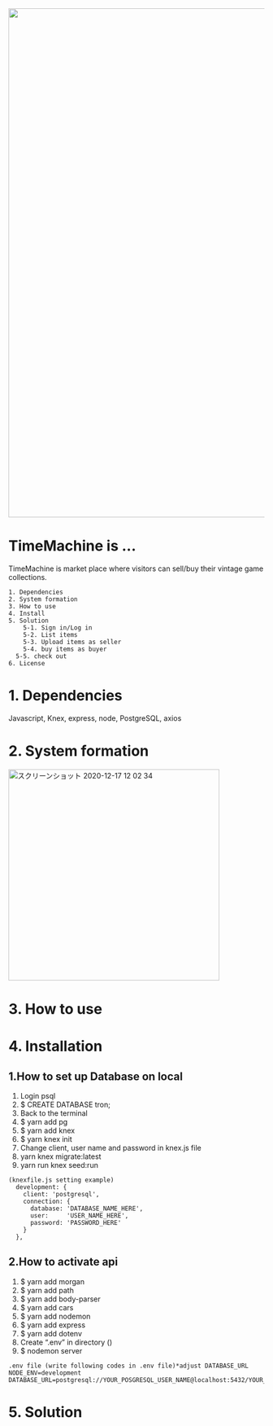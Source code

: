 <div align="center">
 <img src ="https://user-images.githubusercontent.com/66049678/102437824-7f31b680-405e-11eb-8651-8305c48d4878.png" width="1000">
 </div>

# TimeMachine is ... #
TimeMachine is market place where visitors can sell/buy their vintage game collections.

```
1. Dependencies
2. System formation
3. How to use
4. Install
5. Solution
	5-1. Sign in/Log in
	5-2. List items
	5-3. Upload items as seller
	5-4. buy items as buyer
  5-5. check out
6. License
```
# 1. Dependencies #
Javascript, Knex, express, node, PostgreSQL, axios

# 2. System formation #

<img width="415" alt="スクリーンショット 2020-12-17 12 02 34" src="https://user-images.githubusercontent.com/66049678/102438532-d1270c00-405f-11eb-9f34-b5ad9445d3ba.png">

# 3. How to use #


# 4. Installation #

## 1.How to set up Database on local ##


1. Login psql
2. $ CREATE DATABASE tron;
3. Back to the terminal
4. $ yarn add pg
5. $ yarn add knex
6. $ yarn knex init
7. Change client, user name and password in knex.js file 
8. yarn knex migrate:latest
9. yarn run knex seed:run

```
(knexfile.js setting example)
  development: {
    client: 'postgresql',
    connection: {
      database: 'DATABASE_NAME_HERE',
      user:     'USER_NAME_HERE',
      password: 'PASSWORD_HERE'
    }
  },
```

## 2.How to activate api ##
1. $ yarn add morgan
2. $ yarn add path
3. $ yarn add body-parser
4. $ yarn add cars
5. $ yarn add nodemon
6. $ yarn add express
7. $ yarn add dotenv
8. Create “.env” in directory ()
9. $ nodemon server

```
.env file (write following codes in .env file)*adjust DATABASE_URL
NODE_ENV=development
DATABASE_URL=postgresql://YOUR_POSGRESQL_USER_NAME@localhost:5432/YOUR_DB_NAME_HERE
```

# 5. Solution #







